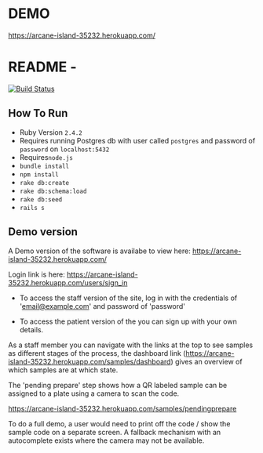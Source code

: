 # DEMO

https://arcane-island-35232.herokuapp.com/

# README -

[![Build Status](https://travis-ci.com/UK-CoVid19/opencell-testing.svg?branch=master)](https://travis-ci.com/UK-CoVid19/opencell-testing)

## How To Run

 - Ruby Version `2.4.2`
 - Requires running Postgres db with user called `postgres` and password of `password` on `localhost:5432`
 - Requires`node.js`
 - `bundle install`
 - `npm install`
 - `rake db:create`
 - `rake db:schema:load`
 - `rake db:seed`
 - `rails s`
 
 ## Demo version
 
A Demo version of the software is availabe to view here: https://arcane-island-35232.herokuapp.com/

Login link is here: https://arcane-island-35232.herokuapp.com/users/sign_in

 - To access the staff version of the site, log in with the credentials of 'email@example.com' and password of 'password' 

 - To access the patient version of the you can sign up with your own details. 

As a staff member you can navigate with the links at the top to see samples as different stages of the process, the dashboard link (https://arcane-island-35232.herokuapp.com/samples/dashboard) gives an overview of which samples are at which state.

The 'pending prepare' step shows how a QR labeled sample can be assigned to a plate using a camera to scan the code.

https://arcane-island-35232.herokuapp.com/samples/pendingprepare

To do a full demo, a user would need to print off the code / show the sample code on a separate screen. A fallback mechanism with an autocomplete exists where the camera may not be available.
